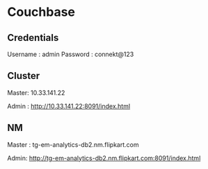 Couchbase
================

Credentials
-----------
Username : admin
Password : connekt@123

Cluster
-----------
Master: 10.33.141.22

Admin : http://10.33.141.22:8091/index.html

NM
-----------
Master : tg-em-analytics-db2.nm.flipkart.com

Admin: http://tg-em-analytics-db2.nm.flipkart.com:8091/index.html
